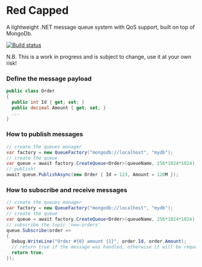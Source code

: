 # Red Capped
A lightweight .NET message queue system with QoS support, built on top of MongoDb.

[![Build status](https://ci.appveyor.com/api/projects/status/34vnj5l5gdu6i3t4?svg=true)](https://ci.appveyor.com/project/petrhaus/redcapped)

N.B. This is a work in progress and is subject to change, use it at your own risk!

### Define the message payload
```csharp
public class Order
{
  public int Id { get; set; }
  public decimal Amount { get; set; }
  ...
}
```

### How to publish messages 

```csharp
// create the queues manager
var factory = new QueueFactory("mongodb://localhost", "mydb");
// create the queue
var queue = await factory.CreateQueue<Order>(queueName, 256*1024*1024);
// publish!
await queue.PublishAsync(new Order { Id = 123, Amount = 120M });
```
### How to subscribe and receive messages

```csharp
// create the queues manager
var factory = new QueueFactory("mongodb://localhost", "mydb");
// create the queue
var queue = await factory.CreateQueue<Order>(queueName, 256*1024*1024);
// subscribe the topic 'new-orders'
queue.Subscribe(order =>
{
  Debug.WriteLine("Order #{0} amount {1}", order.Id, order.Amount);
  // return true if the message was handled, otherwise it will be requeued
  return true;
});
```
